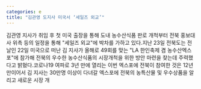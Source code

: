 ```yaml
---
categories: e
title: "김관영 도지사 미국서 ‘세일즈 외교’"
---
```

김관영 지사가 취임 후 첫 미국 출장을 통해 도내 농수산식품 판로 개척부터 전북 홍보대사 위촉 등의 일정을 통해 "세일즈 외교"에 박차를 가하고 있다.지난 23일 전북도는 전날인 22일 미국으로 떠난 김 지사가 올해로 49회를 맞는 "LA 한인축제 겸 농수산엑스포"에 참가해 전북의 우수한 농수산식품의 시장개척을 위한 방안 마련을 찾는데 주력했다고 밝혔다.코로나19 여파로 3년 만에 열리는 이번 엑스포에 전북이 참여한 것은 12년 만이어서 김 지사는 30만명 이상이 다녀갈 엑스포에 전북의 농특산물 및 우수상품을 알리고 새로운 시장 개